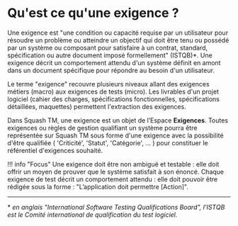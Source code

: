 # Qu'est ce qu'une exigence ?

Une exigence est "une condition ou capacité requise par un utilisateur pour résoudre un problème ou atteindre un objectif qui doit être tenu ou possédé par un système ou composant pour satisfaire à un contrat, standard, spécification ou autre document imposé formellement" (ISTQB)\*. Une exigence décrit un comportement attendu d'un système définit en amont dans un document spécifique pour répondre au besoin d'un utilisateur.

Le terme "exigence" recouvre plusieurs niveaux allant des exigences métiers (macro) aux exigences de tests (micro). Les livrables d'un projet logiciel (cahier des charges, spécifications fonctionnelles, spécifications détaillées, maquettes) permettent l'extraction des exigences. 

Dans Squash TM, une exigence est un objet de l’Espace **Exigences**. Toutes exigences ou règles de gestion qualifiant un système pourra être représentée sur Squash TM sous forme d'une exigence avec la possibilité d'être qualifiée ( 'Criticité', 'Statut', 'Catégorie', ... ) pour constituer le référentiel d'exigences souhaité.

!!! info "Focus"
    Une exigence doit être non ambiguë et testable : elle doit offrir un moyen de prouver que le système satisfait à son énoncé.
    Chaque exigence de test décrit un comportement attendu : elle doit pouvoir être rédigée sous la forme : "L’application doit permettre [Action]".

---
\* *en anglais "International Software Testing Qualifications Board", l'ISTQB est le Comité international de qualification du test logiciel.*


<!--stackedit_data:
eyJoaXN0b3J5IjpbODE5Nzc1NTI3LC0xNzk2NTA1Mzc4LC0xOD
YzNjk4MDgyLC0xMzAzNTI0NjI0LDIxMDA2MTI2MDIsMzU5NjAx
MTUwLDE4ODc4Mjg1MDYsLTIxMjUyMzU2NTgsLTIxMjUyMzU2NT
gsNDAwNTYwNDE4LC0xOTUzNzE2ODU2LC03MDYyMDY1MjAsLTE5
NTM3MTY4NTYsLTcwOTU2NDg4LC0yMTQzNzQ5NzcsMTE3MTQxMT
gyMywxMzk5MDk2NDYsLTU0OTQwNjkxNywtNzQ2MDI3MjY5LDI0
ODYzMjY0MF19
-->